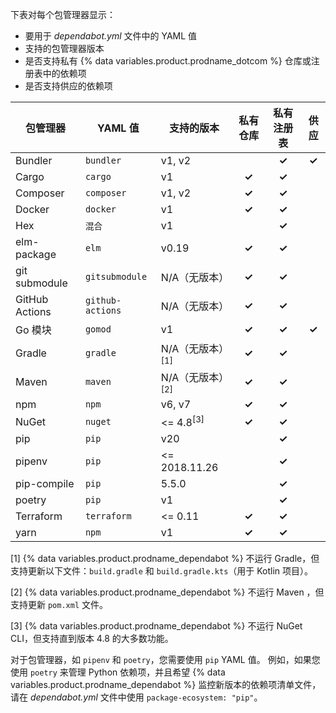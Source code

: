 下表对每个包管理器显示：
- 要用于 *dependabot.yml* 文件中的 YAML 值
- 支持的包管理器版本
- 是否支持私有 {% data variables.product.prodname_dotcom %} 仓库或注册表中的依赖项
- 是否支持供应的依赖项

| 包管理器           | YAML 值           | 支持的版本                  | 私有仓库  | 私有注册表 |  供应   |
| -------------- | ---------------- | ---------------------- |:-----:|:-----:|:-----:|
| Bundler        | `bundler`        | v1, v2                 |       | **✓** | **✓** |
| Cargo          | `cargo`          | v1                     | **✓** | **✓** |       |
| Composer       | `composer`       | v1, v2                 | **✓** | **✓** |       |
| Docker         | `docker`         | v1                     | **✓** | **✓** |       |
| Hex            | `混合`             | v1                     |       | **✓** |       |
| elm-package    | `elm`            | v0.19                  | **✓** | **✓** |       |
| git submodule  | `gitsubmodule`   | N/A（无版本）               | **✓** | **✓** |       |
| GitHub Actions | `github-actions` | N/A（无版本）               | **✓** | **✓** |       |
| Go 模块          | `gomod`          | v1                     | **✓** | **✓** | **✓** |
| Gradle         | `gradle`         | N/A（无版本）<sup>[1]</sup> | **✓** | **✓** |       |
| Maven          | `maven`          | N/A（无版本）<sup>[2]</sup> | **✓** | **✓** |       |
| npm            | `npm`            | v6, v7                 | **✓** | **✓** |       |
| NuGet          | `nuget`          | <= 4.8<sup>[3]</sup>   | **✓** | **✓** |       |
| pip            | `pip`            | v20                    |       | **✓** |       |
| pipenv         | `pip`            | <= 2018.11.26          |       | **✓** |       |
| pip-compile    | `pip`            | 5.5.0                  |       | **✓** |       |
| poetry         | `pip`            | v1                     |       | **✓** |       |
| Terraform      | `terraform`      | <= 0.11                | **✓** | **✓** |       |
| yarn           | `npm`            | v1                     | **✓** | **✓** |       |

[1] {% data variables.product.prodname_dependabot %} 不运行 Gradle，但支持更新以下文件：`build.gradle` 和 `build.gradle.kts`（用于 Kotlin 项目）。

[2] {% data variables.product.prodname_dependabot %} 不运行 Maven ，但支持更新 `pom.xml` 文件。

[3] {% data variables.product.prodname_dependabot %} 不运行 NuGet CLI，但支持直到版本 4.8 的大多数功能。

对于包管理器，如 `pipenv` 和 `poetry`，您需要使用 `pip` YAML 值。 例如，如果您使用 `poetry` 来管理 Python 依赖项，并且希望 {% data variables.product.prodname_dependabot %} 监控新版本的依赖项清单文件，请在 *dependabot.yml* 文件中使用 `package-ecosystem: "pip"`。
